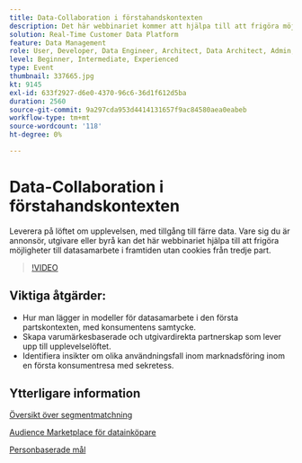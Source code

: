 ```yaml
---
title: Data-Collaboration i förstahandskontexten
description: Det här webbinariet kommer att hjälpa till att frigöra möjligheter till datasamarbete i framtiden utan cookies från tredje part.
solution: Real-Time Customer Data Platform
feature: Data Management
role: User, Developer, Data Engineer, Architect, Data Architect, Admin, Leader
level: Beginner, Intermediate, Experienced
type: Event
thumbnail: 337665.jpg
kt: 9145
exl-id: 633f2927-d6e0-4370-96c6-36d1f612d5ba
duration: 2560
source-git-commit: 9a297cda953d4414131657f9ac84580aea0eabeb
workflow-type: tm+mt
source-wordcount: '118'
ht-degree: 0%

---
```


# Data-Collaboration i förstahandskontexten

Leverera på löftet om upplevelsen, med tillgång till färre data. Vare sig du är annonsör, utgivare eller byrå kan det här webbinariet hjälpa till att frigöra möjligheter till datasamarbete i framtiden utan cookies från tredje part.

>[!VIDEO](https://video.tv.adobe.com/v/337665/?quality=12&learn=on)

## Viktiga åtgärder:

* Hur man lägger in modeller för datasamarbete i den första partskontexten, med konsumentens samtycke.
* Skapa varumärkesbaserade och utgivardirekta partnerskap som lever upp till upplevelselöftet.
* Identifiera insikter om olika användningsfall inom marknadsföring inom en första konsumentresa med sekretess.

## Ytterligare information

[Översikt över segmentmatchning](https://experienceleague.adobe.com/docs/experience-platform/segmentation/ui/segment-match.html?lang=en)

[Audience Marketplace för datainköpare](https://experienceleague.adobe.com/docs/audience-manager/user-guide/features/audience-marketplace/audience-marketplace-for-data-buyers/marketplace-data-buyers.html?lang=en)

[Personbaserade mål](https://experienceleague.adobe.com/docs/audience-manager/user-guide/features/destinations/people-based/people-based-destinations-overview.html?lang=en)
